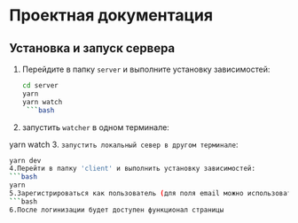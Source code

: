 # Проектная документация

## Установка и запуск сервера

1. Перейдите в папку `server` и выполните установку зависимостей:
   ```bash
   cd server
   yarn
   yarn watch
    ```bash
 2. запустить `watcher` в одном терминале:
  
   yarn watch
3. `запустить локальный север в другом терминале`:
 ```bash
yarn dev
4.Перейти в папку 'client' и выполнить установку зависимостей:
 ```bash
yarn
5.Зарегистрироваться как пользователь (для поля email можно использовать любую строку содержащуюю @mail)
 ```bash
6.После логинизации будет доступен функционал страницы

